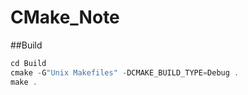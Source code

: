 # CMake_Note


##Build
```C++
cd Build
cmake -G"Unix Makefiles" -DCMAKE_BUILD_TYPE=Debug .
make .
```
